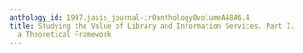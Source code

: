 ```yaml
---
anthology_id: 1997.jasis_journal-ir0anthology0volumeA48A6.4
title: Studying the Value of Library and Information Services. Part I. Establishing
  a Theoretical Framework
---
```

